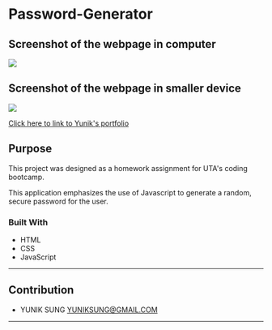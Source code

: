 # Password-Generator


## Screenshot of the webpage in computer
![](/assets/images/password.jpg)

## Screenshot of the webpage in smaller device
![](/assets/images/password1.jpg)

[ Click here to link to Yunik's portfolio ](https://yuniksung.github.io/Yunique/)

## Purpose

This project was designed as a homework assignment for UTA's coding bootcamp. 

This application emphasizes the use of Javascript to generate a random, secure password for the user. 

### Built With
* HTML
* CSS
* JavaScript

---
## Contribution
- YUNIK SUNG <YUNIKSUNG@GMAIL.COM>
---




